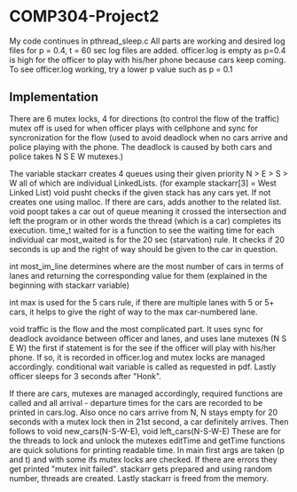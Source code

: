 # COMP304-Project2
My code continues in pthread_sleep.c
All parts are working and desired log files for p = 0.4, t = 60 sec log files are added.
officer.log is empty as p=0.4 is high for the officer to play with his/her phone because cars keep coming.
To see officer.log working, try a lower p value such as p = 0.1

## Implementation
There are 6 mutex locks, 4 for directions (to control the flow of the traffic) mutex off is used for when officer plays with cellphone and sync for syncronization for the flow (used to avoid deadlock when no cars arrive and police playing with the phone. The deadlock is caused by both cars and police takes N S E W mutexes.)

The variable stackarr creates 4 queues using their given priority N > E > S > W all of which are individual LinkedLists. (for example stackarr[3] = West Linked List) 
void pusht checks if the given stack has any cars yet. If not creates one using malloc. If there are cars, adds another to the related list.
void poopt takes a car out of queue meaning it crossed the intersection and left the program or in other words the thread (which is a car) completes its execution.
time_t waited for is a function to see the waiting time for each individual car
most_waited is for the 20 sec (starvation) rule. It checks if 20 seconds is up and the right of way should be given to the car in question.

int most_im_line determines where are the most number of cars in terms of lanes and returning the corresponding value for them (explained in the beginning with stackarr variable)

int max is used for the 5 cars rule, if there are multiple lanes with 5 or 5+ cars, it helps to give the right of way to the max car-numbered lane.

void traffic is the flow and the most complicated part. It uses sync for deadlock avoidance between officer and lanes, and uses lane mutexes (N S E W) the first if statement is for the see if the officer will play with his/her phone. If so, it is recorded in officer.log and mutex locks are managed accordingly. conditional wait variable is called as requested in pdf. Lastly officer sleeps for 3 seconds after "Honk".

If there are cars, mutexes are managed accordingly, required functions are called and all arrival - departure times for the cars are recorded to be printed in cars.log. Also once no cars arrive from N, N stays empty for 20 seconds with a mutex lock then in 21st second, a car definitely arrives.
Then follows to void new_cars(N-S-W-E), void left_cars(N-S-W-E) These are for the threads to lock and unlock the mutexes 
editTime and getTime functions are quick solutions for printing readable time.
In main first args are taken (p and t) and with some ifs mutex locks are checked. If there are errors they get printed "mutex init failed". stackarr gets prepared and using random number, threads are created. Lastly stackarr is freed from the memory.
